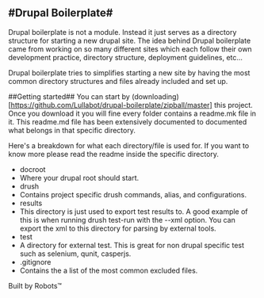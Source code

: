 #Drupal Boilerplate#
-

Drupal boilerplate is not a module. Instead it just serves as a directory structure for
starting a new drupal site. The idea behind Drupal boilerplate came from working on so many
different sites which each follow their own development practice, directory structure,
deployment guidelines, etc...

Drupal boilerplate tries to simplifies starting a new site by having the most common
directory structures and files already included and set up.

##Getting started##
You can start by (downloading)[https://github.com/Lullabot/drupal-boilerplate/zipball/master]
this project. Once you download it you will fine every folder contains a readme.mk file
in it. This readme.md file has been extensively documented to documented what belongs
in that specific directory.

Here's a breakdown for what each directory/file is used for. If you want to know more please
read the readme inside the specific directory.

* docroot
 * Where your drupal root should start.
* drush
 * Contains project specific drush commands, alias, and configurations.
* results
 * This directory is just used to export test results to. A good example of this
   is when running drush test-run with the --xml option. You can export the xml
   to this directory for parsing by external tools.
* test
 * A directory for external test. This is great for non drupal specific test
 such as selenium, qunit, casperjs.
* .gitignore
 * Contains the a list of the most common excluded files.

Built by Robots&trade;
